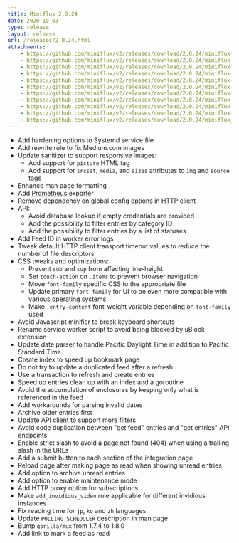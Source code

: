 ```yaml
---
title: Miniflux 2.0.24
date: 2020-10-03
type: release
layout: release
url: /releases/2.0.24.html
attachments:
    - https://github.com/miniflux/v2/releases/download/2.0.24/miniflux-darwin-amd64
    - https://github.com/miniflux/v2/releases/download/2.0.24/miniflux-freebsd-amd64
    - https://github.com/miniflux/v2/releases/download/2.0.24/miniflux-linux-amd64
    - https://github.com/miniflux/v2/releases/download/2.0.24/miniflux-linux-armv5
    - https://github.com/miniflux/v2/releases/download/2.0.24/miniflux-linux-armv6
    - https://github.com/miniflux/v2/releases/download/2.0.24/miniflux-linux-armv7
    - https://github.com/miniflux/v2/releases/download/2.0.24/miniflux-linux-armv8
    - https://github.com/miniflux/v2/releases/download/2.0.24/miniflux-openbsd-amd64
    - https://github.com/miniflux/v2/releases/download/2.0.24/miniflux-windows-amd64
    - https://github.com/miniflux/v2/releases/download/2.0.24/miniflux-2.0.24-1.0.x86_64.rpm
    - https://github.com/miniflux/v2/releases/download/2.0.24/miniflux_2.0.24_amd64.deb
---
```


* Add hardening options to Systemd service file
* Add rewrite rule to fix Medium.com images
* Update sanitizer to support responsive images:
    - Add support for `picture` HTML tag
    - Add support for `srcset`, `media`, and `sizes` attributes to `img` and `source` tags
* Enhance man page formatting
* Add [Prometheus](https://prometheus.io/) exporter
* Remove dependency on global config options in HTTP client
* API:
    - Avoid database lookup if empty credentials are provided
    - Add the possibility to filter entries by category ID
    - Add the possibility to filter entries by a list of statuses
* Add Feed ID in worker error logs
* Tweak default HTTP client transport timeout values to reduce the number of file descriptors
* CSS tweaks and optimizations:
    - Prevent `sub` and `sup` from affecting line-height
    - Set `touch-action` on `.items` to prevent browser navigation
    - Move `font-family` specific CSS to the appropriate file
    - Update primary `font-family` for UI to be even more compatible with various operating systems
    - Make `.entry-content` font-weight variable depending on `font-family` used
* Avoid Javascript minifier to break keyboard shortcuts
* Rename service worker script to avoid being blocked by uBlock extension
* Update date parser to handle Pacific Daylight Time in addition to Pacific Standard Time
* Create index to speed up bookmark page
* Do not try to update a duplicated feed after a refresh
* Use a transaction to refresh and create entries
* Speed up entries clean up with an index and a goroutine
* Avoid the accumulation of enclosures by keeping only what is referenced in the feed
* Add workarounds for parsing invalid dates
* Archive older entries first
* Update API client to support more filters
* Avoid code duplication between "get feed" entries and "get entries" API endpoints
* Enable strict slash to avoid a page not found (404) when using a trailing slash in the URLs
* Add a submit button to each section of the integration page
* Reload page after making page as read when showing unread entries
* Add option to archive unread entries
* Add option to enable maintenance mode
* Add HTTP proxy option for subscriptions
* Make `add_invidious_video` rule applicable for different invidious instances
* Fix reading time for `jp`, `ko` and `zh` languages
* Update `POLLING_SCHEDULER` description in man page
* Bump `gorilla/mux` from 1.7.4 to 1.8.0
* Add link to mark a feed as read
